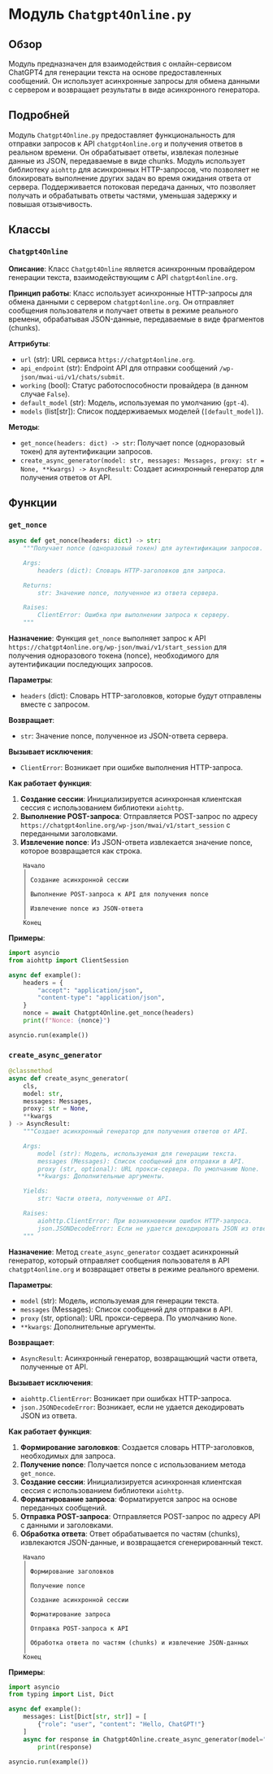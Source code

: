 # Модуль `Chatgpt4Online.py`

## Обзор

Модуль предназначен для взаимодействия с онлайн-сервисом ChatGPT4 для генерации текста на основе предоставленных сообщений. Он использует асинхронные запросы для обмена данными с сервером и возвращает результаты в виде асинхронного генератора.

## Подробней

Модуль `Chatgpt4Online.py` предоставляет функциональность для отправки запросов к API `chatgpt4online.org` и получения ответов в реальном времени. Он обрабатывает ответы, извлекая полезные данные из JSON, передаваемые в виде chunks.
Модуль использует библиотеку `aiohttp` для асинхронных HTTP-запросов, что позволяет не блокировать выполнение других задач во время ожидания ответа от сервера. Поддерживается потоковая передача данных, что позволяет получать и обрабатывать ответы частями, уменьшая задержку и повышая отзывчивость.

## Классы

### `Chatgpt4Online`

**Описание**: Класс `Chatgpt4Online` является асинхронным провайдером генерации текста, взаимодействующим с API `chatgpt4online.org`.

**Принцип работы**:
Класс использует асинхронные HTTP-запросы для обмена данными с сервером `chatgpt4online.org`. Он отправляет сообщения пользователя и получает ответы в режиме реального времени, обрабатывая JSON-данные, передаваемые в виде фрагментов (chunks).

**Аттрибуты**:
- `url` (str): URL сервиса `https://chatgpt4online.org`.
- `api_endpoint` (str): Endpoint API для отправки сообщений `/wp-json/mwai-ui/v1/chats/submit`.
- `working` (bool): Статус работоспособности провайдера (в данном случае `False`).
- `default_model` (str): Модель, используемая по умолчанию (`gpt-4`).
- `models` (list[str]): Список поддерживаемых моделей (`[default_model]`).

**Методы**:
- `get_nonce(headers: dict) -> str`: Получает nonce (одноразовый токен) для аутентификации запросов.
- `create_async_generator(model: str, messages: Messages, proxy: str = None, **kwargs) -> AsyncResult`: Создает асинхронный генератор для получения ответов от API.

## Функции

### `get_nonce`

```python
async def get_nonce(headers: dict) -> str:
    """Получает nonce (одноразовый токен) для аутентификации запросов.

    Args:
        headers (dict): Словарь HTTP-заголовков для запроса.

    Returns:
        str: Значение nonce, полученное из ответа сервера.

    Raises:
        ClientError: Ошибка при выполнении запроса к серверу.
    """
```

**Назначение**: Функция `get_nonce` выполняет запрос к API `https://chatgpt4online.org/wp-json/mwai/v1/start_session` для получения одноразового токена (nonce), необходимого для аутентификации последующих запросов.

**Параметры**:
- `headers` (dict): Словарь HTTP-заголовков, которые будут отправлены вместе с запросом.

**Возвращает**:
- `str`: Значение nonce, полученное из JSON-ответа сервера.

**Вызывает исключения**:
- `ClientError`: Возникает при ошибке выполнения HTTP-запроса.

**Как работает функция**:
1. **Создание сессии**: Инициализируется асинхронная клиентская сессия с использованием библиотеки `aiohttp`.
2. **Выполнение POST-запроса**: Отправляется POST-запрос по адресу `https://chatgpt4online.org/wp-json/mwai/v1/start_session` с переданными заголовками.
3. **Извлечение nonce**: Из JSON-ответа извлекается значение nonce, которое возвращается как строка.

```
    Начало
    │
    │ Создание асинхронной сессии
    │
    │ Выполнение POST-запроса к API для получения nonce
    │
    │ Извлечение nonce из JSON-ответа
    │
    Конец
```

**Примеры**:

```python
import asyncio
from aiohttp import ClientSession

async def example():
    headers = {
        "accept": "application/json",
        "content-type": "application/json",
    }
    nonce = await Chatgpt4Online.get_nonce(headers)
    print(f"Nonce: {nonce}")

asyncio.run(example())
```

### `create_async_generator`

```python
@classmethod
async def create_async_generator(
    cls,
    model: str,
    messages: Messages,
    proxy: str = None,
    **kwargs
) -> AsyncResult:
    """Создает асинхронный генератор для получения ответов от API.

    Args:
        model (str): Модель, используемая для генерации текста.
        messages (Messages): Список сообщений для отправки в API.
        proxy (str, optional): URL прокси-сервера. По умолчанию None.
        **kwargs: Дополнительные аргументы.

    Yields:
        str: Части ответа, полученные от API.

    Raises:
        aiohttp.ClientError: При возникновении ошибок HTTP-запроса.
        json.JSONDecodeError: Если не удается декодировать JSON из ответа.
    """
```

**Назначение**: Метод `create_async_generator` создает асинхронный генератор, который отправляет сообщения пользователя в API `chatgpt4online.org` и возвращает ответы в режиме реального времени.

**Параметры**:
- `model` (str): Модель, используемая для генерации текста.
- `messages` (Messages): Список сообщений для отправки в API.
- `proxy` (str, optional): URL прокси-сервера. По умолчанию `None`.
- `**kwargs`: Дополнительные аргументы.

**Возвращает**:
- `AsyncResult`: Асинхронный генератор, возвращающий части ответа, полученные от API.

**Вызывает исключения**:
- `aiohttp.ClientError`: Возникает при ошибках HTTP-запроса.
- `json.JSONDecodeError`: Возникает, если не удается декодировать JSON из ответа.

**Как работает функция**:
1. **Формирование заголовков**: Создается словарь HTTP-заголовков, необходимых для запроса.
2. **Получение nonce**: Получается nonce с использованием метода `get_nonce`.
3. **Создание сессии**: Инициализируется асинхронная клиентская сессия с использованием библиотеки `aiohttp`.
4. **Форматирование запроса**: Форматируется запрос на основе переданных сообщений.
5. **Отправка POST-запроса**: Отправляется POST-запрос по адресу API с данными и заголовками.
6. **Обработка ответа**: Ответ обрабатывается по частям (chunks), извлекаются JSON-данные, и возвращается сгенерированный текст.

```
    Начало
    │
    │ Формирование заголовков
    │
    │ Получение nonce
    │
    │ Создание асинхронной сессии
    │
    │ Форматирование запроса
    │
    │ Отправка POST-запроса к API
    │
    │ Обработка ответа по частям (chunks) и извлечение JSON-данных
    │
    Конец
```

**Примеры**:

```python
import asyncio
from typing import List, Dict

async def example():
    messages: List[Dict[str, str]] = [
        {"role": "user", "content": "Hello, ChatGPT!"}
    ]
    async for response in Chatgpt4Online.create_async_generator(model="gpt-4", messages=messages):
        print(response)

asyncio.run(example())
